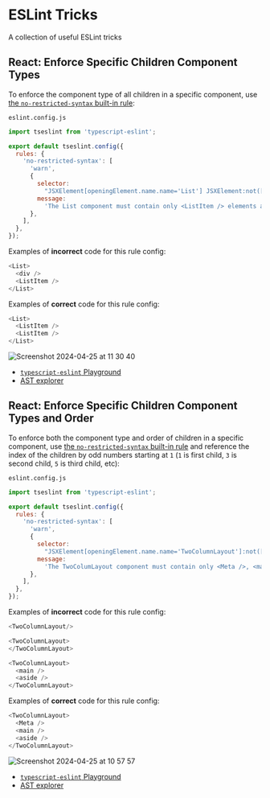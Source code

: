 # ESLint Tricks

A collection of useful ESLint tricks

## React: Enforce Specific Children Component Types

To enforce the component type of all children in a specific component, use [the `no-restricted-syntax` built-in rule](https://eslint.org/docs/latest/rules/no-restricted-syntax):

`eslint.config.js`

```js
import tseslint from 'typescript-eslint';

export default tseslint.config({
  rules: {
    'no-restricted-syntax': [
      'warn',
      {
        selector:
          "JSXElement[openingElement.name.name='List'] JSXElement:not([openingElement.name.name='ListItem'])",
        message:
          'The List component must contain only <ListItem /> elements as children',
      },
    ],
  },
});
```

Examples of **incorrect** code for this rule config:

```js
<List>
  <div />
  <ListItem />
</List>
```

Examples of **correct** code for this rule config:

```js
<List>
  <ListItem />
  <ListItem />
</List>
```

![Screenshot 2024-04-25 at 11 30 40](https://github.com/karlhorky/eslint-tricks/assets/1935696/aa2b20af-d4e3-4175-992a-bf58649350d2)

- [`typescript-eslint` Playground](https://typescript-eslint.io/play/#ts=5.3.3&fileType=.tsx&code=GYVwdgxgLglg9mABAGRgZygCgJSIN4C%2BAUKJLAiulAJJQCmAtjvsUQDwB8RiibqGXHjzYATGADdEAekFC%2BVWo2my2U-lC7de62cPWKGyrXoX1DMrap3sLRO-YcOgA&eslintrc=N4KABGBEBOCuA2BTAzpAXGUEKQHYHsBaaFAF2gEsBjUxAE0OQE9dSBDAD3TAG1xscAdzbRckADT8BWAdkjJESGvmjdIAKQDKADQCiSALaJWPfAAdjFXAHN9iI6wB0uNkeevEAXgDkAGQrIpN4AumBaeobGpGgEpAAUpha4VraRTi5uGV5%2BAaQAkrQGIQCUElKykEbIyGzWiOjlslAAKgAWiGD%2BgWBU%2BAZm%2BLhRYAaw3b2sbFZgg-BMYAA8XfmFYAD0AHxgivZRyGBs%2B1StFPB0JGKNYAC%2B5cH8t9dAA&tsconfig=N4KABGBEDGD2C2AHAlgGwKYCcDyiAuysAdgM6QBcYoEEkJemy0eAcgK6qoDCAFutAGsylBm3TgwAXxCSgA&tokens=false)
- [AST explorer](https://astexplorer.net/#/gist/d6366a9a786f34682ba023163d3834c8/bc2e151e077502f597ee51eabb718c6fc4ee493b)

## React: Enforce Specific Children Component Types and Order

To enforce both the component type and order of children in a specific component, use [the `no-restricted-syntax` built-in rule](https://eslint.org/docs/latest/rules/no-restricted-syntax) and reference the index of the children by odd numbers starting at `1` (`1` is first child, `3` is second child, `5` is third child, etc):

`eslint.config.js`

```js
import tseslint from 'typescript-eslint';

export default tseslint.config({
  rules: {
    'no-restricted-syntax': [
      'warn',
      {
        selector:
          "JSXElement[openingElement.name.name='TwoColumnLayout']:not([children.1.openingElement.name.name='Meta']), JSXElement[openingElement.name.name='TwoColumnLayout']:not([children.3.openingElement.name.name='main']), JSXElement[openingElement.name.name='TwoColumnLayout']:not([children.5.openingElement.name.name='aside'])",
        message:
          'The TwoColumLayout component must contain only <Meta />, <main> and <aside> elements as children, in exactly this order',
      },
    ],
  },
});
```

Examples of **incorrect** code for this rule config:

```js
<TwoColumnLayout/>

<TwoColumnLayout>
</TwoColumnLayout>

<TwoColumnLayout>
  <main />
  <aside />
</TwoColumnLayout>
```

Examples of **correct** code for this rule config:

```js
<TwoColumnLayout>
  <Meta />
  <main />
  <aside />
</TwoColumnLayout>
```

![Screenshot 2024-04-25 at 10 57 57](https://github.com/karlhorky/eslint-tricks/assets/1935696/95e18960-4e8e-4b41-b0c8-42b86115bf28)

- [`typescript-eslint` Playground](https://typescript-eslint.io/play/#ts=5.3.3&fileType=.tsx&code=GYVwdgxgLglg9mABAFQO5wMJwDYgLZgAyAhgJ5whQAUAlIgN4C%2BAUKJLAogLICmUxtBi2YAeAHzNEiEWkw58RMhSgB6CZOmysuAiXKUJUkSq3zdSg8w0z02hXuWGp0vMRhI1Go8QDOMACY8iJ5GJrZmivpQ6kamOpGOXtK8-MFORq7uaUkivgFBIdJhcvEOlsbqVlXV1UA&eslintrc=N4KABGBEBOCuA2BTAzpAXGUEKQHYHsBaaFAF2gEsBjUxAE0OQE9dSBDAD3TAG1xscAdzbRckADT8BWAdkjJESGvmjdIAKQDKADQCiSALaJWPfAAdjFXAHN9iI6wB0uNkeevEAXgDkAFUH4AML48LAGuAAybEz4sKTeALpoBKQAFDxUABYU8HQkuI4AjI7mljZ2DqTubi5GPgCyiOyJAJTiYFp6hsakpha4VrbdTrWI1V5%2BAcGh4VExcYnJ%2BGkZ2bn5jgDMJf2DFT3j4z4GbFat7Z37JqUD5cNVo0eTQSFhkdGx8Ukp6Vk5ecZHABWHZlIb2A6PUY%2BNjICh0RCtCRSWSQIzIZBsayIdAo2RQXyZRBgfwvGZzT5gKj4AxmfC4HpgAywZCkKn09hWMD0%2BBMMAAHka7DAAHoAHztfknKxisBsXB0AWw%2BGIWWKCGsZByrV-dbGdpcxAcNg0XlgUjZLUqBGqPFgAC%2BKIS-Ed9qAA&tsconfig=N4KABGBEDGD2C2AHAlgGwKYCcDyiAuysAdgM6QBcYoEEkJemy0eAcgK6qoDCAFutAGsylBm3TgwAXxCSgA&tokens=false)
- [AST explorer](https://astexplorer.net/#/gist/0c94bae9f735b6e337c1b49ea348de02/09b550f2f5029dec9787b77635d8e0f7e9cd0554)
